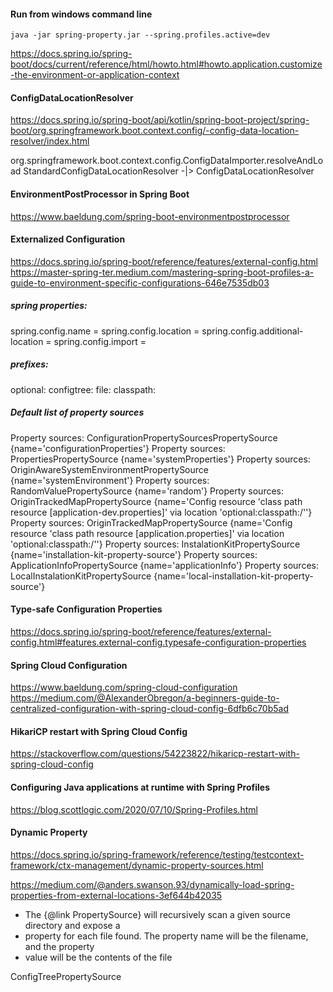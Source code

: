 #### Run from windows command line

    java -jar spring-property.jar --spring.profiles.active=dev


https://docs.spring.io/spring-boot/docs/current/reference/html/howto.html#howto.application.customize-the-environment-or-application-context

####  ConfigDataLocationResolver
https://docs.spring.io/spring-boot/api/kotlin/spring-boot-project/spring-boot/org.springframework.boot.context.config/-config-data-location-resolver/index.html

org.springframework.boot.context.config.ConfigDataImporter.resolveAndLoad
StandardConfigDataLocationResolver -|> ConfigDataLocationResolver

#### EnvironmentPostProcessor in Spring Boot
https://www.baeldung.com/spring-boot-environmentpostprocessor

#### Externalized Configuration
https://docs.spring.io/spring-boot/reference/features/external-config.html
https://master-spring-ter.medium.com/mastering-spring-boot-profiles-a-guide-to-environment-specific-configurations-646e7535db03

##### spring properties:

spring.config.name =
spring.config.location =
spring.config.additional-location =
spring.config.import = 

##### prefixes:

optional:
configtree:
file:
classpath:

##### Default list of property sources

Property sources: ConfigurationPropertySourcesPropertySource {name='configurationProperties'}
Property sources: PropertiesPropertySource {name='systemProperties'}
Property sources: OriginAwareSystemEnvironmentPropertySource {name='systemEnvironment'}
Property sources: RandomValuePropertySource {name='random'}
Property sources: OriginTrackedMapPropertySource {name='Config resource 'class path resource [application-dev.properties]' via location 'optional:classpath:/''}
Property sources: OriginTrackedMapPropertySource {name='Config resource 'class path resource [application.properties]' via location 'optional:classpath:/''}
Property sources: InstalationKitPropertySource {name='installation-kit-property-source'}
Property sources: ApplicationInfoPropertySource {name='applicationInfo'}
Property sources: LocalInstalationKitPropertySource {name='local-installation-kit-property-source'}

#### Type-safe Configuration Properties
https://docs.spring.io/spring-boot/reference/features/external-config.html#features.external-config.typesafe-configuration-properties

#### Spring Cloud Configuration

https://www.baeldung.com/spring-cloud-configuration
https://medium.com/@AlexanderObregon/a-beginners-guide-to-centralized-configuration-with-spring-cloud-config-6dfb6c70b5ad

#### HikariCP restart with Spring Cloud Config
https://stackoverflow.com/questions/54223822/hikaricp-restart-with-spring-cloud-config

#### Configuring Java applications at runtime with Spring Profiles
https://blog.scottlogic.com/2020/07/10/Spring-Profiles.html

####  Dynamic Property
https://docs.spring.io/spring-framework/reference/testing/testcontext-framework/ctx-management/dynamic-property-sources.html

https://medium.com/@anders.swanson.93/dynamically-load-spring-properties-from-external-locations-3ef644b42035

* The {@link PropertySource} will recursively scan a given source directory and expose a
* property for each file found. The property name will be the filename, and the property
* value will be the contents of the file

ConfigTreePropertySource